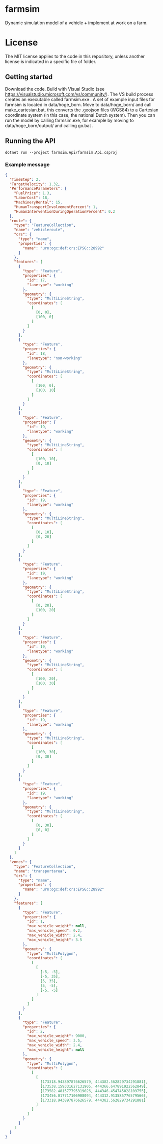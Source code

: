 # farmsim

Dynamic simulation model of a vehicle + implement at work on a farm.

# License

The MIT license applies to the code in this repository, unless another license is indicated in a specific file of folder.

## Getting started

Download the code. Build with Visual Studio (see https://visualstudio.microsoft.com/vs/community/).
The VS build process creates an executable called farmsim.exe .
A set of example input files for farmsim is located in data/hoge_born.
Move to data/hoge_born/ and call make_cartesian.bat, this converts the .geojson files (WGS84) to a Cartesian coordinate system (in this case, the national Dutch system).
Then you can run the model by calling farmsim.exe, for example by moving to data/hoge_born/output/ and calling go.bat .

## Running the API

`dotnet run --project farmsim.Api/farmsim.Api.csproj`

### Example message

```json
{
  "TimeStep": 2,
  "TargetVelocity": 1.32,
  "PerformanceParameters": {
    "FuelPrice": 1.3,
    "LaborCost": 18,
    "MachineryRental": 15,
    "HumanTransportInvolvementPercent": 1,
    "HumanInterventionDuringOperationPercent": 0.2
  },
  "route": {
    "type": "FeatureCollection",
    "name": "vehicleroute",
    "crs": {
      "type": "name",
      "properties": {
        "name": "urn:ogc:def:crs:EPSG::28992"
      }
    },
    "features": [
      {
        "type": "Feature",
        "properties": {
          "id": 17,
          "lanetype": "working"
        },
        "geometry": {
          "type": "MultiLineString",
          "coordinates": [
            [
              [0, 0],
              [100, 0]
            ]
          ]
        }
      },
      {
        "type": "Feature",
        "properties": {
          "id": 18,
          "lanetype": "non-working"
        },
        "geometry": {
          "type": "MultiLineString",
          "coordinates": [
            [
              [100, 0],
              [100, 10]
            ]
          ]
        }
      },
      {
        "type": "Feature",
        "properties": {
          "id": 19,
          "lanetype": "working"
        },
        "geometry": {
          "type": "MultiLineString",
          "coordinates": [
            [
              [100, 10],
              [0, 10]
            ]
          ]
        }
      },
      {
        "type": "Feature",
        "properties": {
          "id": 19,
          "lanetype": "working"
        },
        "geometry": {
          "type": "MultiLineString",
          "coordinates": [
            [
              [0, 10],
              [0, 20]
            ]
          ]
        }
      },
      {
        "type": "Feature",
        "properties": {
          "id": 19,
          "lanetype": "working"
        },
        "geometry": {
          "type": "MultiLineString",
          "coordinates": [
            [
              [0, 20],
              [100, 20]
            ]
          ]
        }
      },
      {
        "type": "Feature",
        "properties": {
          "id": 19,
          "lanetype": "working"
        },
        "geometry": {
          "type": "MultiLineString",
          "coordinates": [
            [
              [100, 20],
              [100, 30]
            ]
          ]
        }
      },
      {
        "type": "Feature",
        "properties": {
          "id": 19,
          "lanetype": "working"
        },
        "geometry": {
          "type": "MultiLineString",
          "coordinates": [
            [
              [100, 30],
              [0, 30]
            ]
          ]
        }
      },
      {
        "type": "Feature",
        "properties": {
          "id": 19,
          "lanetype": "working"
        },
        "geometry": {
          "type": "MultiLineString",
          "coordinates": [
            [
              [0, 30],
              [0, 0]
            ]
          ]
        }
      }
    ]
  },
  "zones": {
    "type": "FeatureCollection",
    "name": "transportarea",
    "crs": {
      "type": "name",
      "properties": {
        "name": "urn:ogc:def:crs:EPSG::28992"
      }
    },
    "features": [
      {
        "type": "Feature",
        "properties": {
          "id": 1,
          "max_vehicle_weight": null,
          "max_vehicle_speed": 0.2,
          "max_vehicle_width": 2.4,
          "max_vehicle_height": 3.5
        },
        "geometry": {
          "type": "MultiPolygon",
          "coordinates": [
            [
              [
                [-5, -5],
                [-5, 35],
                [5, 35],
                [5, -5],
                [-5, -5]
              ]
            ]
          ]
        }
      },
      {
        "type": "Feature",
        "properties": {
          "id": 2,
          "max_vehicle_weight": 9000,
          "max_vehicle_speed": 3.5,
          "max_vehicle_width": 2.4,
          "max_vehicle_height": null
        },
        "geometry": {
          "type": "MultiPolygon",
          "coordinates": [
            [
              [
                [173318.943897876626579, 444382.562829734291881],
                [173538.159331627131905, 444366.647891922562849],
                [173582.481577795319026, 444346.454745028109755],
                [173456.017717106908094, 444312.913585776579566],
                [173318.943897876626579, 444382.562829734291881]
              ]
            ]
          ]
        }
      }
    ]
  }
}
```

